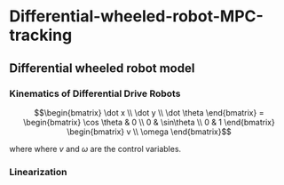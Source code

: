 # Differential-wheeled-robot-MPC-tracking
## Differential wheeled robot model
### Kinematics of Differential Drive Robots
```math
\begin{bmatrix} \dot x \\ \dot y \\ \dot \theta \end{bmatrix} = 
\begin{bmatrix} \cos \theta & 0 \\ 0 & \sin\theta \\ 0 & 1 \end{bmatrix}
\begin{bmatrix} v \\ \omega \end{bmatrix}
```
where where $v$ and $\omega$  are the control variables.

### Linearization
